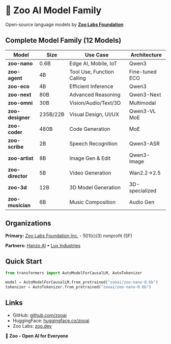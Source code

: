 # 🦁 Zoo AI Model Family

Open-source language models by **[Zoo Labs Foundation](https://zoo.dev)**

## Complete Model Family (12 Models)

| Model | Size | Use Case | Architecture |
|-------|------|----------|--------------|
| **zoo-nano** | 0.6B | Edge AI, Mobile, IoT | Qwen3 |
| **zoo-agent** | 4B | Tool Use, Function Calling | Fine-tuned ECO |
| **zoo-eco** | 4B | Efficient Inference | Qwen3 |
| **zoo-next** | 80B | Advanced Reasoning | Qwen3-Next |
| **zoo-omni** | 30B | Vision/Audio/Text/3D | Multimodal |
| **zoo-designer** | 235B/22B | Visual Design, UI/UX | Qwen3-VL MoE |
| **zoo-coder** | 480B | Code Generation | MoE |
| **zoo-scribe** | 2B | Speech Recognition | Qwen3-ASR |
| **zoo-artist** | 8B | Image Gen & Edit | Qwen3-Image |
| **zoo-director** | 5B | Video Generation | Wan2.2→2.5 |
| **zoo-3d** | 12B | 3D Model Generation | 3D-specialized |
| **zoo-musician** | 6B | Music Composition | Audio Gen |

## Organizations

**Primary:** [Zoo Labs Foundation Inc.](https://zoo.dev) - 501(c)(3) nonprofit (SF)

**Partners:** [Hanzo AI](https://hanzo.ai) • [Lux Industries](https://lux.industries)

## Quick Start

```python
from transformers import AutoModelForCausalLM, AutoTokenizer

model = AutoModelForCausalLM.from_pretrained("zooai/zoo-nano-0.6b")
tokenizer = AutoTokenizer.from_pretrained("zooai/zoo-nano-0.6b")
```

## Links

- GitHub: [github.com/zooai](https://github.com/zooai)
- HuggingFace: [huggingface.co/zooai](https://huggingface.co/zooai)
- Zoo Labs: [zoo.dev](https://zoo.dev)

**🦁 Zoo - Open AI for Everyone**
